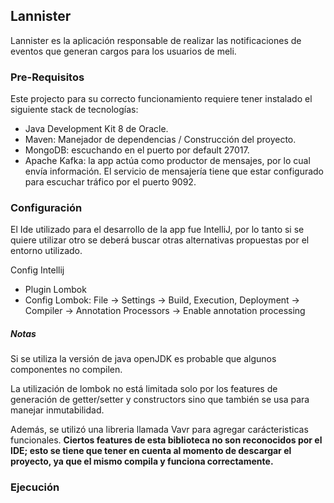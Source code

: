 ## Lannister
Lannister es la aplicación responsable de realizar las notificaciones de eventos que generan cargos para los usuarios de meli.

### Pre-Requisitos
Este projecto para su correcto funcionamiento requiere tener instalado el siguiente stack de tecnologías:
- Java Development Kit 8 de Oracle.
- Maven: Manejador de dependencias / Construcción del proyecto.
- MongoDB: escuchando en el puerto por default 27017.
- Apache Kafka: la app actúa como productor de mensajes, por lo cual envía información. El servicio de mensajería tiene que estar configurado para escuchar tráfico por el puerto 9092.

### Configuración
El Ide utilizado para el desarrollo de la app fue IntelliJ, por lo tanto si se quiere utilizar otro se deberá buscar otras alternativas propuestas por el entorno utilizado.

Config Intellij
- Plugin Lombok
- Config Lombok: File -> Settings -> Build, Execution, Deployment -> Compiler -> Annotation Processors -> Enable annotation processing

##### Notas
Si se utiliza la versión de java openJDK es probable que algunos componentes no compilen. 

La utilización de lombok no está limitada solo por los features de generación de getter/setter y constructors sino que también se usa para manejar inmutabilidad.

Además, se utilizó una libreria llamada Vavr para agregar carácteristicas funcionales. 
**Ciertos features de esta biblioteca no son reconocidos por el IDE; esto se tiene que tener en cuenta al momento de descargar el proyecto, ya que el mismo compila y funciona correctamente.**

### Ejecución



